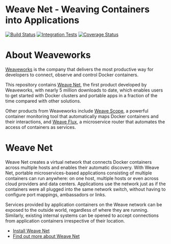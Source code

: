 # Weave Net - Weaving Containers into Applications

[![Build Status](https://travis-ci.org/weaveworks/weave.svg?branch=master)](https://travis-ci.org/weaveworks/weave) [![Integration Tests](https://circleci.com/gh/weaveworks/weave/tree/master.svg?style=shield&circle-token=4933c7dabb3d0383e62117565cb9d16df7b1a811)](https://circleci.com/gh/weaveworks/weave) [![Coverage Status](https://coveralls.io/repos/weaveworks/weave/badge.svg)](https://coveralls.io/r/weaveworks/weave)

# About Weaveworks

[Weaveworks](https://www.weave.works) is the company that delivers the most productive way for developers to connect, observe and control
Docker containers.

This repository contains [Weave Net](https://www.weave.works/products/weave-net/), the first product developed by Weaveworks, with nearly 5 million downloads to date, which enables users to get started with Docker clusters and portable apps in a fraction of the time compared with other solutions.

Other products from Weaveworks include [Weave Scope](https://www.weave.works/products/weave-scope/), a powerful container monitoring tool that automatically maps Docker containers and their interactions, and [Weave Flux](https://www.weave.works/products/weave-flux/), a microservice router that automates the access of containers as services.

# Weave Net

Weave Net creates a virtual network that connects Docker containers across multiple hosts and enables their automatic discovery. With Weave Net, portable microservices-based applications consisting of multiple containers can run anywhere: on one host, multiple hosts or even across cloud providers and data centers. Applications use the network just as if the containers were all plugged into the same network switch, without having to configure port mappings, ambassadors or links.

Services provided by application containers on the Weave network can be exposed to the outside world, regardless of where they are running. Similarly, existing internal systems can be opened to accept connections from application containers irrespective of their location.

* [Install Weave Net](https://www.weave.works/docs/net/latest/installing-weave/)
* [Find out more about Weave Net](https://www.weave.works/products/weave-net/)
